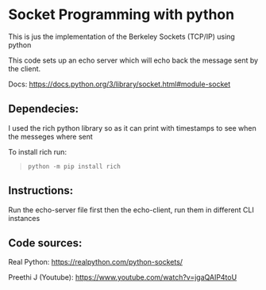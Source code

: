 # Socket Programming with python

This is jus the implementation of the Berkeley Sockets (TCP/IP) using python

This code sets up an echo server which will echo back the message sent by the client.

Docs: https://docs.python.org/3/library/socket.html#module-socket

## Dependecies:

I used the rich python library so as it can print with timestamps to see when the messeges where sent

To install rich run: 

> `python -m pip install rich`

## Instructions:

Run the echo-server file first then the echo-client, run them in different CLI instances

## Code sources:

Real Python: https://realpython.com/python-sockets/

Preethi J (Youtube): https://www.youtube.com/watch?v=jgaQAIP4toU
